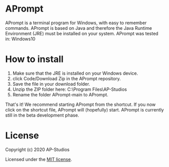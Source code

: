 # APrompt
APrompt is a terminal program for Windows, with easy to remember commands. APrompt is based on Java and therefore the Java Runtime Environment (JRE) must be installed on your system. APrompt was tested in: Windows10

# How to install
1. Make sure that the JRE is installed on your Windows device.
2. click Code/Download Zip in the APrompt repository.
3. Save the file in your download folder.
4. Unzip the ZIP folder here: C:\Program Files\AP-Studios
5. Rename the folder APrompt-main to APrompt.

That's it! We recommend starting APrompt from the shortcut. If you now click on the shortcut file, APrompt will (hopefully) start. APrompt is currently still in the beta development phase.

# License
Copyright (c) 2020 AP-Studios

Licensed under the [MIT license](https://github.com/AP-Studios/APrompt/blob/main/LICENSE.txt).
